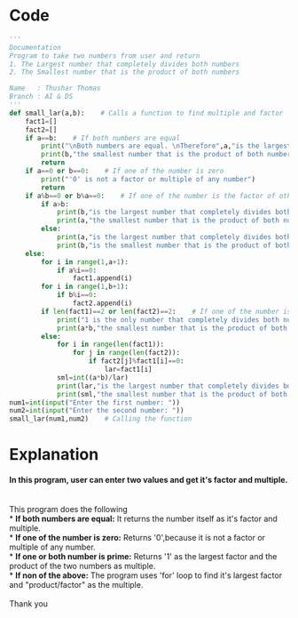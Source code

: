 # Code
```python
'''
Documentation
Program to take two numbers from user and return
1. The Largest number that completely divides both numbers
2. The Smallest number that is the product of both numbers

Name   : Thushar Thomas
Branch : AI & DS
'''
def small_lar(a,b):    # Calls a function to find multiple and factor
    fact1=[]
    fact2=[]
    if a==b:    # If both numbers are equal
        print("\nBoth numbers are equal. \nTherefore",a,"is the largest number that completely divides both numbers.")
        print(b,"the smallest number that is the product of both numbers.")
        return
    if a==0 or b==0:    # If one of the number is zero
        print("'0' is not a factor or multiple of any number")
        return
    if a%b==0 or b%a==0:    # If one of the number is the factor of other
        if a>b:
            print(b,"is the largest number that completely divides both numbers. ")
            print(a,"the smallest number that is the product of both numbers. ")
        else:
            print(a,"is the largest number that completely divides both numbers. ")
            print(b,"is the smallest number that is the product of both numbers. ")
    else:
        for i in range(1,a+1):
            if a%i==0:
                fact1.append(i)
        for i in range(1,b+1):
            if b%i==0:
                fact2.append(i) 
        if len(fact1)==2 or len(fact2)==2:    # If one of the number is prime
            print("1 is the only number that completely divides both numbers. ")
            print(a*b,"the smallest number that is the product of both numbers. ")
        else:
            for i in range(len(fact1)):
                for j in range(len(fact2)):
                    if fact2[j]%fact1[i]==0:
                        lar=fact1[i]
            sml=int((a*b)/lar)
            print(lar,"is the largest number that completely divides both numbers. ")
            print(sml,"the smallest number that is the product of both numbers. ")
num1=int(input("Enter the first number: "))
num2=int(input("Enter the second number: "))
small_lar(num1,num2)    # Calling the function
```

# Explanation
#### In this program, user can enter two values and get it's factor and multiple.
<br/>This program does the following
          <br/>* **If both numbers are equal:** It returns the number itself as it's factor and multiple.
          <br/>* **If one of the number is zero:** Returns '0',because it is not a factor or multiple of any number.
          <br/>* **If one or both number is prime:** Returns '1' as the largest factor and the product of the two numbers as multiple.
          <br/>* **If non of the above:** The program uses 'for' loop to find it's largest factor and "product/factor" as the multiple.
<br/><br/>Thank you

